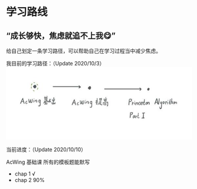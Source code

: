 # 学习路线

## “成长够快，焦虑就追不上我😋”

给自己划定一条学习路径，可以帮助自己在学习过程当中减少焦虑。

我目前的学习路径：（Update 2020/10/3）
![learning_path](/learning_path.png)

当前进度：（Update 2020/10/10）

AcWing 基础课 所有的模板题能默写 <br>
- chap 1 √<br>
- chap 2 90%

